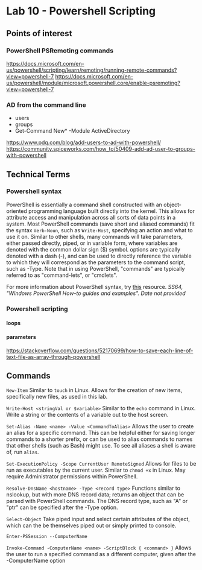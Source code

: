 # Lab 10 - Powershell Scripting

## Points of interest

### PowerShell PSRemoting commands

https://docs.microsoft.com/en-us/powershell/scripting/learn/remoting/running-remote-commands?view=powershell-7
https://docs.microsoft.com/en-us/powershell/module/microsoft.powershell.core/enable-psremoting?view=powershell-7


### AD from the command line

 - users
 - groups
 - Get-Command New* -Module ActiveDirectory

https://www.pdq.com/blog/add-users-to-ad-with-powershell/
https://community.spiceworks.com/how_to/50409-add-ad-user-to-groups-with-powershell

## Technical Terms

### Powershell syntax
PowerShell is essentially a command shell constructed with an object-oriented programming language built directly into the kernel.  This allows for attribute access and manipulation across all sorts of data points in a system.  Most PowerShell commands (save short and aliased commands) fit the syntax ```Verb-Noun```, such as ```Write-Host```, specifying an action and what to use it on.  Similar to other shells, many commands will take parameters, either passed directly, piped, or in variable form, where variables are denoted with the common dollar sign ($) symbol.  options are typically denoted with a dash (-), and can be used to directly reference the variable to which they will correspond as the parameters to the command script, such as -Type.  Note that in using PowerShell, "commands" are typically referred to as "command-lets", or "cmdlets".

For more information about PowerShell syntax, try [this](https://ss64.com/ps/syntax.html) resource.
*SS64, "Windows PowerShell How-to guides and examples".  Date not provided*

### Powershell scripting

#### loops

#### parameters
https://stackoverflow.com/questions/52170699/how-to-save-each-line-of-text-file-as-array-through-powershell

## Commands

```New-Item```
Similar to ```touch``` in Linux.  Allows for the creation of new items, specifically new files, as used in this lab.

```Write-Host <stringVal or $variable>```
Similar to the ```echo``` command in Linux.  Write a string or the contents of a variable out to the host screen.

```Set-Alias -Name <name> -Value <CommandToAlias>```
Allows the user to create an alias for a specific command.  This can be helpful either for saving longer commands to a shorter prefix, or can be used to alias commands to names that other shells (such as Bash) might use.  To see all aliases a shell is aware of, run ```alias```.

```Set-ExecutionPolicy -Scope CurrentUser RemoteSigned```
Allows for files to be run as executables by the current user.  Similar to ```chmod +x``` in Linux.  May require Administrator permissions within PowerShell.

```Resolve-DnsName <hostname> -Type <record type>```
Functions similar to nslookup, but with more DNS record data; returns an object that can be parsed with PowerShell commands.  The DNS record type, such as "A" or "ptr" can be specified after the -Type option.

```Select-Object```
Take piped input and select certain attributes of the object, which can the be themselves piped out or simply printed to console.

```Enter-PSSession --ComputerName```

```Invoke-Command -ComputerName <name> -ScriptBlock { <command> }```
Allows the user to run a specified command as a different computer, given after the -ComputerName option